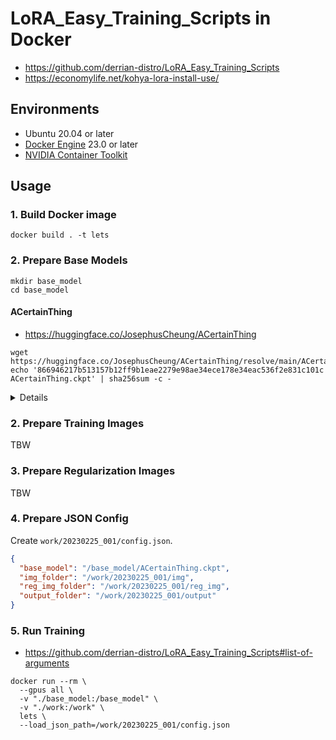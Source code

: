 # LoRA_Easy_Training_Scripts in Docker

- <https://github.com/derrian-distro/LoRA_Easy_Training_Scripts>
- <https://economylife.net/kohya-lora-install-use/>

## Environments

- Ubuntu 20.04 or later
- [Docker Engine](https://docs.docker.com/engine/install/ubuntu/) 23.0 or later
- [NVIDIA Container Toolkit](https://docs.nvidia.com/datacenter/cloud-native/container-toolkit/install-guide.html)

## Usage
### 1. Build Docker image

```shell
docker build . -t lets
```

### 2. Prepare Base Models

```shell
mkdir base_model
cd base_model
```

#### ACertainThing

- <https://huggingface.co/JosephusCheung/ACertainThing>

```shell
wget https://huggingface.co/JosephusCheung/ACertainThing/resolve/main/ACertainThing.ckpt
echo '866946217b513157b12ff9b1eae2279e98ae34ece178e34eac536f2e831c101c  ACertainThing.ckpt' | sha256sum -c -
```

<details>

#### ACertainty

- <https://huggingface.co/JosephusCheung/ACertainty>

```shell
wget https://huggingface.co/JosephusCheung/ACertainty/resolve/main/ACertainty.ckpt
echo 'a64573359af0f1071ef01d0dc93df2bc90eb1d0bcf3e26058fbf5aeff37c6462  ACertainty.ckpt' | sha256sum -c -
```

</details>

### 2. Prepare Training Images

TBW

### 3. Prepare Regularization Images

TBW

### 4. Prepare JSON Config

Create `work/20230225_001/config.json`.

```json
{
  "base_model": "/base_model/ACertainThing.ckpt",
  "img_folder": "/work/20230225_001/img",
  "reg_img_folder": "/work/20230225_001/reg_img",
  "output_folder": "/work/20230225_001/output"
}
```

### 5. Run Training

- <https://github.com/derrian-distro/LoRA_Easy_Training_Scripts#list-of-arguments>

```shell
docker run --rm \
  --gpus all \
  -v "./base_model:/base_model" \
  -v "./work:/work" \
  lets \
  --load_json_path=/work/20230225_001/config.json
```
